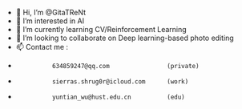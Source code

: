 - 👋 Hi, I’m @GitaTReNt
- 👀 I’m interested in AI
- 🌱 I’m currently learning CV/Reinforcement Learning
- 💞️ I’m looking to collaborate on Deep learning-based photo editing
- 📫 Contact me :
-               634859247@qq.com                (private)
-               sierras.shrug0r@icloud.com      (work)
-               yuntian_wu@hust.edu.cn          (edu)

<!---
GitaTReNt/GitaTReNt is a ✨ special ✨ repository because its `README.md` (this file) appears on your GitHub profile.
You can click the Preview link to take a look at your changes.
--->
